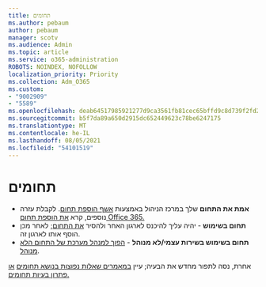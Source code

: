 ```yaml
---
title: תחומים
ms.author: pebaum
author: pebaum
manager: scotv
ms.audience: Admin
ms.topic: article
ms.service: o365-administration
ROBOTS: NOINDEX, NOFOLLOW
localization_priority: Priority
ms.collection: Adm_O365
ms.custom:
- "9002909"
- "5589"
ms.openlocfilehash: deab64517985921277d9ca3561fb81cec65bffd9c8d739f2fd2f891f1b35b381
ms.sourcegitcommit: b5f7da89a650d2915dc652449623c78be6247175
ms.translationtype: MT
ms.contentlocale: he-IL
ms.lasthandoff: 08/05/2021
ms.locfileid: "54101519"
---
```

# <a name="domains"></a>תחומים

- **אמת את התחום** שלך במרכז הניהול באמצעות [אשף הוספת תחום](https://admin.microsoft.com/Adminportal#/Domains/Wizard). לקבלת עזרה נוספים, קרא [את הוספת תחום Office 365.](https://docs.microsoft.com/microsoft-365/admin/setup/add-domain?view=o365-worldwide)
- **תחום בשימוש** - יהיה עליך להיכנס לארגון האחר ולהסיר [את התחום](https://docs.microsoft.com/microsoft-365/admin/get-help-with-domains/remove-a-domain?view=o365-worldwide); לאחר מכן הוסף אותו לארגון זה.
- **תחום בשימוש בשירות עצמי/לא מנוהל**  -  [הפוך למנהל מערכת של התחום הלא מנוהל](https://docs.microsoft.com/azure/active-directory/users-groups-roles/domains-admin-takeover).

אחרת, נסה לתפור מחדש את הבעיה; עיין [במאמרים שאלות נפוצות בנושא תחומים](https://docs.microsoft.com/microsoft-365/admin/setup/domains-faq?view=o365-worldwide) [או פתרון בעיות תחומים.](https://docs.microsoft.com/microsoft-365/admin/get-help-with-domains/find-and-fix-issues?view=o365-worldwide)
